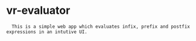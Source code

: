# vr-evaluator

```
  This is a simple web app which evaluates infix, prefix and postfix expressions in an intutive UI.
```
